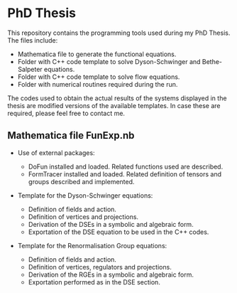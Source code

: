 # PhD Thesis

This repository contains the programming tools used during my PhD Thesis. The files include:
- Mathematica file to generate the functional equations.
- Folder with C++ code template to solve Dyson-Schwinger and Bethe-Salpeter equations.
- Folder with C++ code template to solve flow equations.
- Folder with numerical routines required during the run.

The codes used to obtain the actual results of the systems displayed in the thesis are modified versions of the available templates. In case these are required, please feel free to contact me.

## Mathematica file FunExp.nb

- Use of external packages:

  - DoFun installed and loaded. Related functions used are described.
  - FormTracer installed and loaded. Related definition of tensors and groups described and implemented.
  
- Template for the Dyson-Schwinger equations:
 
  - Definition of fields and action.
  - Definition of vertices and projections.
  - Derivation of the DSEs in a symbolic and algebraic form.
  - Exportation of the DSE equation to be used in the C++ codes. 
  
- Template for the Renormalisation Group equations:
 
  - Definition of fields and action.
  - Definition of vertices, regulators and projections.
  - Derivation of the RGEs in a symbolic and algebraic form.
  - Exportation performed as in the DSE section.
  
